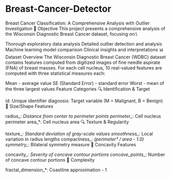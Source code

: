 # Breast-Cancer-Detector
Breast Cancer Classification: A Comprehensive Analysis with Outlier Investigation
🎯 Objective
This project presents a comprehensive analysis of the Wisconsin Diagnostic Breast Cancer dataset, focusing on:\\

Thorough exploratory data analysis
Detailed outlier detection and analysis
Machine learning model comparison
Clinical insights and interpretations
📊 Dataset Overview
The Wisconsin Diagnostic Breast Cancer (WDBC) dataset contains features computed from digitized images of fine needle aspirate (FNA) of breast masses. For each cell nucleus, 10 real-valued features are computed with three statistical measures each:

Mean - average value
SE (Standard Error) - standard error
Worst - mean of the three largest values
Feature Categories
🔍 Identification & Target

id: Unique identifier
diagnosis: Target variable (M = Malignant, B = Benign)
📏 Size/Shape Features

radius_*: Distance from center to perimeter points
perimeter_*: Cell nucleus perimeter
area_*: Cell nucleus area
🔍 Texture & Regularity

texture_*: Standard deviation of gray-scale values
smoothness_*: Local variation in radius lengths
compactness_*: (perimeter² / area - 1.0)
symmetry_*: Bilateral symmetry measure
🌊 Concavity Features

concavity_*: Severity of concave contour portions
concave_points_*: Number of concave contour portions
🔬 Complexity

fractal_dimension_*: Coastline approximation - 1
